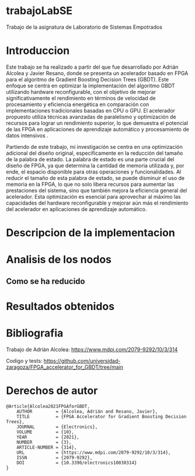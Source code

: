 # trabajoLabSE
 Trabajo de la asignatura de Laboratorio de Sistemas Empotrados

# Introduccion
Este trabajo se ha realizado a partir del que fue desarrollado por Adrián Alcolea 
y Javier Resano, donde se presenta un acelerador basado en FPGA para el algoritmo 
de Gradient Boosting Decision Trees (GBDT). 
Este enfoque se centra en optimizar la implementación del algoritmo GBDT utilizando 
hardware reconfigurable, con el objetivo de mejorar significativamente el 
rendimiento en términos de velocidad de procesamiento y eficiencia energética 
en comparación con implementaciones tradicionales basadas en CPU o GPU. El acelerador propuesto utiliza técnicas avanzadas de paralelismo y optimización de recursos 
para lograr un rendimiento superior, lo que demuestra el potencial de las FPGA 
en aplicaciones de aprendizaje automático y procesamiento de datos intensivos .

Partiendo de este trabajo, mi investigación se centra en una optimización adicional 
del diseño original, específicamente en la reducción del tamaño de la palabra de 
estado. La palabra de estado es una parte crucial del diseño de FPGA, ya que 
determina la cantidad de memoria utilizada y, por ende, el espacio disponible para 
otras operaciones y funcionalidades. Al reducir el tamaño de esta palabra de estado, 
se puede disminuir el uso de memoria en la FPGA, lo que no solo libera recursos 
para aumentar las prestaciones del sistema, sino que también mejora la eficiencia 
general del acelerador. Esta optimización es esencial para aprovechar al máximo 
las capacidades del hardware reconfigurable y mejorar aún más el rendimiento del 
acelerador en aplicaciones de aprendizaje automático.

# Descripcion de la implementacion

# Analisis de los nodos

## Como se ha reducido

# Resultados obtenidos

# Bibliografia
Trabajo de Adrián Alcolea:
https://www.mdpi.com/2079-9292/10/3/314

Codigo y tests:
https://github.com/universidad-zaragoza/FPGA_accelerator_for_GBDT/tree/main

# Derechos de autor
```
@Article{Alcolea2021FPGAforGBDT,
    AUTHOR         = {Alcolea, Adrián and Resano, Javier},
    TITLE          = {FPGA Accelerator for Gradient Boosting Decision Trees},
    JOURNAL        = {Electronics},
    VOLUME         = {10},
    YEAR           = {2021},
    NUMBER         = {3},
    ARTICLE-NUMBER = {314},
    URL            = {https://www.mdpi.com/2079-9292/10/3/314},
    ISSN           = {2079-9292},
    DOI            = {10.3390/electronics10030314}
}
```
